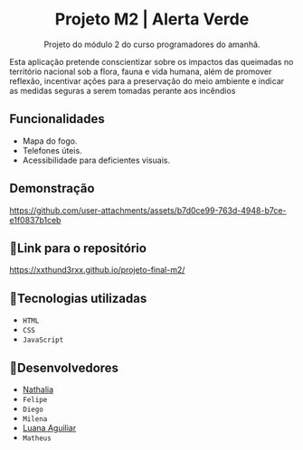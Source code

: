 <h1 align="center"> Projeto M2 | Alerta Verde </h1>

<p align= "center">Projeto do módulo 2 do curso programadores do amanhã.</p>
<p>Esta aplicação pretende conscientizar sobre os impactos das queimadas no território nacional sob a flora, fauna e vida humana, além de promover reflexão, incentivar ações para a preservação do meio ambiente e indicar as medidas seguras a serem tomadas perante aos incêndios</p>

## Funcionalidades
 - Mapa do fogo.
 - Telefones úteis.
 - Acessibilidade para deficientes visuais.
 

 ## Demonstração
 





https://github.com/user-attachments/assets/b7d0ce99-763d-4948-b7ce-e1f0837b1ceb






## :link:Link para o repositório

https://xxthund3rxx.github.io/projeto-final-m2/


## :wrench:Tecnologias utilizadas

- ``HTML``
- ``CSS``
- ``JavaScript``

## :bust_in_silhouette:Desenvolvedores
- [Nathalia](https://www.linkedin.com/in/nathalia-flores-1811n2004/)
- ``Felipe``
- ``Diego``
- ``Milena``
- [Luana Aguiliar](https://www.linkedin.com/in/luana-aguilar-bb65b7258/)
- ``Matheus ``
